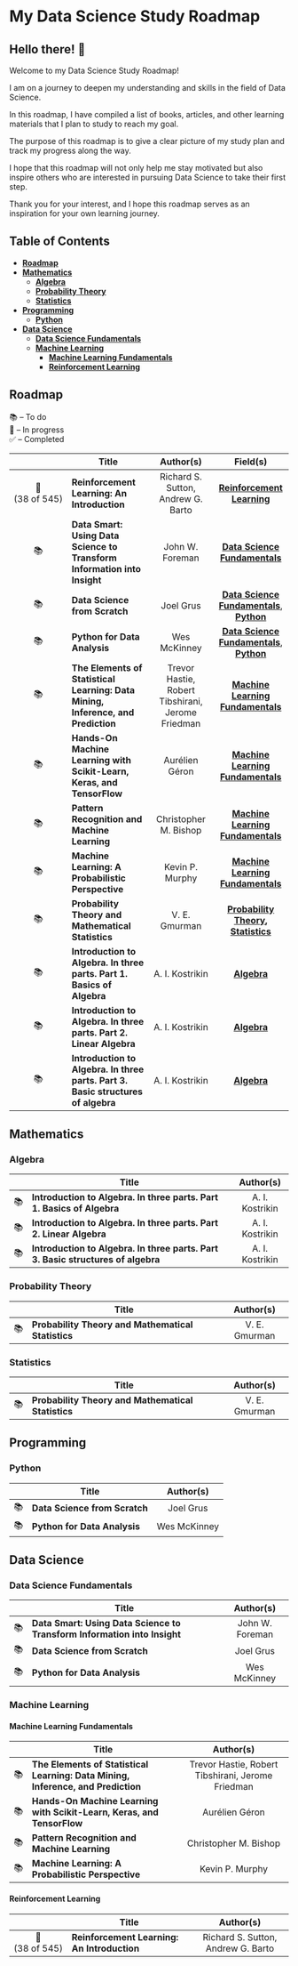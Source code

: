 # My Data Science Study Roadmap

## Hello there! 👋

Welcome to my Data Science Study Roadmap!

I am on a journey to deepen my understanding and skills in the field of Data Science.

In this roadmap, I have compiled a list of books, articles, and other learning materials that I plan to study to reach my goal.

The purpose of this roadmap is to give a clear picture of my study plan and track my progress along the way.

I hope that this roadmap will not only help me stay motivated but also inspire others who are interested in pursuing Data Science to take their first step.

Thank you for your interest, and I hope this roadmap serves as an inspiration for your own learning journey.

## Table of Contents

- **[Roadmap](#roadmap)**
- **[Mathematics](#mathematics)**
  - **[Algebra](#algebra)**
  - **[Probability Theory](#probability-theory)**
  - **[Statistics](#statistics)**
- **[Programming](#programming)**
  - **[Python](#python)**
- **[Data Science](#data-science)**
  - **[Data Science Fundamentals](#data-science-fundamentals)**
  - **[Machine Learning](#machine-learning)**
    - **[Machine Learning Fundamentals](#machine-learning-fundamentals)**
    - **[Reinforcement Learning](#reinforcement-learning)**

## Roadmap

📚 – To do  
📖 – In progress  
✅ – Completed

|                                | Title                                                                            | Author(s)                                         | Field(s)                                                                               |
| :----------------------------: | -------------------------------------------------------------------------------- | :-----------------------------------------------: | :------------------------------------------------------------------------------------: |
| 📖<br/>(38&nbsp;of&nbsp;545)   | **Reinforcement Learning: An Introduction**                                      | Richard S. Sutton, Andrew G. Barto                | **[Reinforcement Learning](#reinforcement-learning)**                                  |
| 📚                             | **Data Smart: Using Data Science to Transform Information into Insight**         | John W. Foreman                                   | **[Data Science Fundamentals](#machine-learning-fundamentals)**                        |
| 📚                             | **Data Science from Scratch**                                                    | Joel Grus                                         | **[Data Science Fundamentals](#machine-learning-fundamentals)**, **[Python](#python)** |
| 📚                             | **Python for Data Analysis**                                                     | Wes McKinney                                      | **[Data Science Fundamentals](#machine-learning-fundamentals)**, **[Python](#python)** |
| 📚                             | **The Elements of Statistical Learning: Data Mining, Inference, and Prediction** | Trevor Hastie, Robert Tibshirani, Jerome Friedman | **[Machine Learning Fundamentals](#machine-learning-fundamentals)**                    |
| 📚                             | **Hands-On Machine Learning with Scikit-Learn, Keras, and TensorFlow**           | Aurélien Géron                                    | **[Machine Learning Fundamentals](#machine-learning-fundamentals)**                    |
| 📚                             | **Pattern Recognition and Machine Learning**                                     | Christopher M. Bishop                             | **[Machine Learning Fundamentals](#machine-learning-fundamentals)**                    |
| 📚                             | **Machine Learning: A Probabilistic Perspective**                                | Kevin P. Murphy                                   | **[Machine Learning Fundamentals](#machine-learning-fundamentals)**                    |
| 📚                             | **Probability Theory and Mathematical Statistics**                               | V. E. Gmurman                                     | **[Probability Theory](#probability-theory), [Statistics](#statistics)**               |
| 📚                             | **Introduction to Algebra. In three parts. Part 1. Basics of Algebra**           | A. I. Kostrikin                                   | **[Algebra](#algebra)**                                                                |
| 📚                             | **Introduction to Algebra. In three parts. Part 2. Linear Algebra**              | A. I. Kostrikin                                   | **[Algebra](#algebra)**                                                                |
| 📚                             | **Introduction to Algebra. In three parts. Part 3. Basic structures of algebra** | A. I. Kostrikin                                   | **[Algebra](#algebra)**                                                                |

## Mathematics

### Algebra

|      | Title                                                                            | Author(s)       |
| :--: | -------------------------------------------------------------------------------- | :-------------: |
| 📚   | **Introduction to Algebra. In three parts. Part 1. Basics of Algebra**           | A. I. Kostrikin |
| 📚   | **Introduction to Algebra. In three parts. Part 2. Linear Algebra**              | A. I. Kostrikin |
| 📚   | **Introduction to Algebra. In three parts. Part 3. Basic structures of algebra** | A. I. Kostrikin |

### Probability Theory

|      | Title                                              | Author(s)     |
| :--: | -------------------------------------------------- | :-----------: |
| 📚   | **Probability Theory and Mathematical Statistics** | V. E. Gmurman |

### Statistics

|      | Title                                              | Author(s)     |
| :--: | -------------------------------------------------- | :-----------: |
| 📚   | **Probability Theory and Mathematical Statistics** | V. E. Gmurman |

## Programming

### Python

|      | Title                         | Author(s)    |
| :--: | ----------------------------- | :----------: |
| 📚   | **Data Science from Scratch** | Joel Grus    |
| 📚   | **Python for Data Analysis**  | Wes McKinney |

## Data Science

### Data Science Fundamentals

|      | Title                                                                    | Author(s)       |
| :--: | ------------------------------------------------------------------------ | :-------------: |
| 📚   | **Data Smart: Using Data Science to Transform Information into Insight** | John W. Foreman |
| 📚   | **Data Science from Scratch**                                            | Joel Grus       |
| 📚   | **Python for Data Analysis**                                             | Wes McKinney    |



### Machine Learning

#### Machine Learning Fundamentals

|      | Title                                                                            | Author(s)                                         |
| :--: | -------------------------------------------------------------------------------- | :-----------------------------------------------: |
| 📚   | **The Elements of Statistical Learning: Data Mining, Inference, and Prediction** | Trevor Hastie, Robert Tibshirani, Jerome Friedman |
| 📚   | **Hands-On Machine Learning with Scikit-Learn, Keras, and TensorFlow**           | Aurélien Géron                                    |
| 📚   | **Pattern Recognition and Machine Learning**                                     | Christopher M. Bishop                             |
| 📚   | **Machine Learning: A Probabilistic Perspective**                                | Kevin P. Murphy                                   |

#### Reinforcement Learning

|                              | Title                                       | Author(s)                          |
| :--------------------------: | ------------------------------------------- | :--------------------------------: |
| 📖<br/>(38&nbsp;of&nbsp;545) | **Reinforcement Learning: An Introduction** | Richard S. Sutton, Andrew G. Barto |
